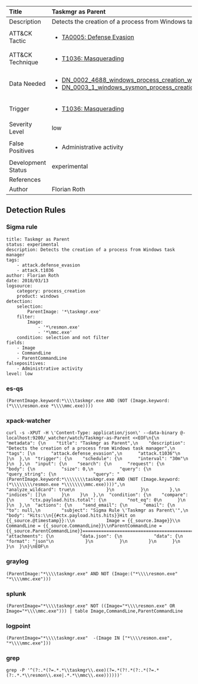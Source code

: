 | Title                | Taskmgr as Parent                                                                                                                                                 |
|:---------------------|:------------------------------------------------------------------------------------------------------------------------------------------------------------|
| Description          | Detects the creation of a process from Windows task manager                                                                                                                                           |
| ATT&amp;CK Tactic    | <ul><li>[TA0005: Defense Evasion](https://attack.mitre.org/tactics/TA0005)</li></ul>  |
| ATT&amp;CK Technique | <ul><li>[T1036: Masquerading](https://attack.mitre.org/techniques/T1036)</li></ul>                             |
| Data Needed          | <ul><li>[DN_0002_4688_windows_process_creation_with_commandline](../Data_Needed/DN_0002_4688_windows_process_creation_with_commandline.md)</li><li>[DN_0003_1_windows_sysmon_process_creation](../Data_Needed/DN_0003_1_windows_sysmon_process_creation.md)</li></ul>                                                         |
| Trigger              | <ul><li>[T1036: Masquerading](../Triggers/T1036.md)</li></ul>  |
| Severity Level       | low                                                                                                                                                 |
| False Positives      | <ul><li>Administrative activity</li></ul>                                                                  |
| Development Status   | experimental                                                                                                                                                |
| References           | <ul></ul>                                                          |
| Author               | Florian Roth                                                                                                                                                |


## Detection Rules

### Sigma rule

```
title: Taskmgr as Parent
status: experimental
description: Detects the creation of a process from Windows task manager
tags:
    - attack.defense_evasion
    - attack.t1036
author: Florian Roth
date: 2018/03/13
logsource:
    category: process_creation
    product: windows
detection:
    selection:
        ParentImage: '*\taskmgr.exe'
    filter:
        Image:
            - '*\resmon.exe'
            - '*\mmc.exe'
    condition: selection and not filter
fields:
    - Image
    - CommandLine
    - ParentCommandLine
falsepositives:
    - Administrative activity
level: low

```





### es-qs
    
```
(ParentImage.keyword:*\\\\taskmgr.exe AND (NOT (Image.keyword:(*\\\\resmon.exe *\\\\mmc.exe))))
```


### xpack-watcher
    
```
curl -s -XPUT -H \'Content-Type: application/json\' --data-binary @- localhost:9200/_watcher/watch/Taskmgr-as-Parent <<EOF\n{\n  "metadata": {\n    "title": "Taskmgr as Parent",\n    "description": "Detects the creation of a process from Windows task manager",\n    "tags": [\n      "attack.defense_evasion",\n      "attack.t1036"\n    ]\n  },\n  "trigger": {\n    "schedule": {\n      "interval": "30m"\n    }\n  },\n  "input": {\n    "search": {\n      "request": {\n        "body": {\n          "size": 0,\n          "query": {\n            "query_string": {\n              "query": "(ParentImage.keyword:*\\\\\\\\taskmgr.exe AND (NOT (Image.keyword:(*\\\\\\\\resmon.exe *\\\\\\\\mmc.exe))))",\n              "analyze_wildcard": true\n            }\n          }\n        },\n        "indices": []\n      }\n    }\n  },\n  "condition": {\n    "compare": {\n      "ctx.payload.hits.total": {\n        "not_eq": 0\n      }\n    }\n  },\n  "actions": {\n    "send_email": {\n      "email": {\n        "to": null,\n        "subject": "Sigma Rule \'Taskmgr as Parent\'",\n        "body": "Hits:\\n{{#ctx.payload.hits.hits}}Hit on {{_source.@timestamp}}:\\n            Image = {{_source.Image}}\\n      CommandLine = {{_source.CommandLine}}\\nParentCommandLine = {{_source.ParentCommandLine}}================================================================================\\n{{/ctx.payload.hits.hits}}",\n        "attachments": {\n          "data.json": {\n            "data": {\n              "format": "json"\n            }\n          }\n        }\n      }\n    }\n  }\n}\nEOF\n
```


### graylog
    
```
(ParentImage:"*\\\\taskmgr.exe" AND NOT (Image:("*\\\\resmon.exe" "*\\\\mmc.exe")))
```


### splunk
    
```
(ParentImage="*\\\\taskmgr.exe" NOT ((Image="*\\\\resmon.exe" OR Image="*\\\\mmc.exe"))) | table Image,CommandLine,ParentCommandLine
```


### logpoint
    
```
(ParentImage="*\\\\taskmgr.exe"  -(Image IN ["*\\\\resmon.exe", "*\\\\mmc.exe"]))
```


### grep
    
```
grep -P '^(?:.*(?=.*.*\\taskmgr\\.exe)(?=.*(?!.*(?:.*(?=.*(?:.*.*\\resmon\\.exe|.*.*\\mmc\\.exe))))))'
```



